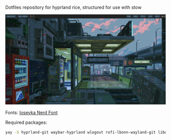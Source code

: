 Dotfiles repository for hyprland rice, structured for use with stow

![vending](./pictures/.config/pictures/1.png?raw=true)
	
Fonts:
[Iosevka Nerd Font](https://github.com/ryanoasis/nerd-fonts/releases/download/v2.3.3/Iosevka.zip "Iosevka Nerd Font")

Required packages:
```bash
yay -S hyprland-git waybar-hyprland wlogout rofi-lbonn-wayland-git libdisplay-info-git ttf-font-awesome swaylock stow qt5-wayland qt6-wayland dunst grim pipewire wireplumber xdg-desktop-portal-hyprland-git polkit-kde-agent inotify-tools kitty hyprpaper imv ranger brightnessctl otf-font-awesome
```
